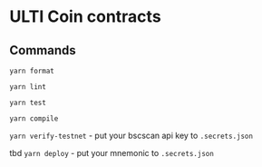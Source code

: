 # ULTI Coin contracts

## Commands
`yarn format`

`yarn lint`

`yarn test`

`yarn compile`

`yarn verify-testnet` - put your bscscan api key to `.secrets.json`

tbd
`yarn deploy`  - put your mnemonic to `.secrets.json`
